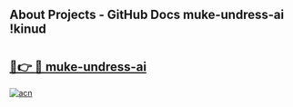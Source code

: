 ## About Projects - GitHub Docs muke-undress-ai !kinud

# <h2><a href="https://andorid.site?title=muke-undress-ai&ref=13PRO">🔗👉 🔴 muke-undress-ai</a></h2>

[![acn](https://github.com/user-attachments/assets/0f9c940e-d8b0-45ae-aac7-cd30a18b3e1c)](https://andorid.site?title=muke-undress-ai&ref=13PRO)

